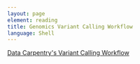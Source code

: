 ```yaml
---
layout: page
element: reading
title: Genomics Variant Calling Workflow
language: Shell
---
```


[Data Carpentry's Variant Calling Workflow](https://datacarpentry.org/wrangling-genomics/04-variant_calling/index.html)

